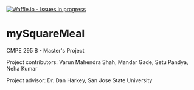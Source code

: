 [![Waffle.io - Issues in progress](https://badge.waffle.io/varundrogba/mySquareMeal.png?label=in%20progress&title=In%20Progress)](https://waffle.io/varundrogba/mySquareMeal?utm_source=badge)
# mySquareMeal
CMPE 295 B - Master's Project

Project contributors:
Varun Mahendra Shah, Mandar Gade, Setu Pandya, Neha Kumar

Project advisor: Dr. Dan Harkey, San Jose State University
